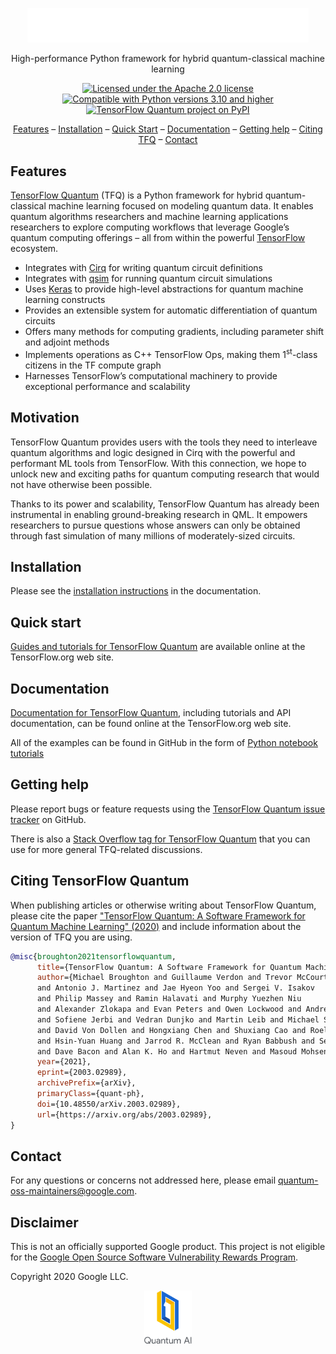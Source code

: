 <!-- H1 title omitted because our logo acts as the title. -->
<div align="center">

<img width="450px" alt="TensorFlow Quantum logo"
src="docs/images/logo/tf_quantum1.svg">

High-performance Python framework for hybrid quantum-classical machine learning

[![Licensed under the Apache 2.0
license](https://img.shields.io/badge/License-Apache%202.0-3c60b1.svg?logo=opensourceinitiative&logoColor=white&style=flat-square)](https://github.com/tensorflow/quantum/blob/master/LICENSE)
[![Compatible with Python versions 3.10 and
higher](https://img.shields.io/badge/Python-3.10+-fcbc2c.svg?style=flat-square&logo=python&logoColor=white)](https://www.python.org/downloads/)
[![TensorFlow Quantum project on
PyPI](https://img.shields.io/pypi/v/TensorFlow_Quantum.svg?logo=python&logoColor=white&label=PyPI&style=flat-square&color=fcbc2c)](https://pypi.org/project/tensorflow-quantum)

[Features](#features) &ndash;
[Installation](#installation) &ndash;
[Quick Start](#quick-start) &ndash;
[Documentation](#documentation) &ndash;
[Getting help](#getting-help) &ndash;
[Citing TFQ](#citing-tensorflow-quantum) &ndash;
[Contact](#contact)

</div>

## Features

[TensorFlow Quantum](https://www.tensorflow.org/quantum) (TFQ) is a Python
framework for hybrid quantum-classical machine learning focused on modeling
quantum data. It enables quantum algorithms researchers and machine learning
applications researchers to explore computing workflows that leverage Google’s
quantum computing offerings – all from within the powerful
[TensorFlow](https://tensorflow.org) ecosystem.

*   Integrates with [Cirq](https://github.com/quantumlib/Cirq) for writing
    quantum circuit definitions
*   Integrates with [qsim](https://github.com/quantumlib/qsim) for running
    quantum circuit simulations
*   Uses [Keras](https://keras.io) to provide high-level abstractions for
    quantum machine learning constructs
*   Provides an extensible system for automatic differentiation of quantum
    circuits
*   Offers many methods for computing gradients, including parameter shift and
    adjoint methods
*   Implements operations as C++ TensorFlow Ops, making them 1<sup>st</sup>-class
    citizens in the TF compute graph
*   Harnesses TensorFlow’s computational machinery to provide exceptional
    performance and scalability

## Motivation

TensorFlow Quantum provides users with the tools they need to interleave quantum
algorithms and logic designed in Cirq with the powerful and performant ML tools
from TensorFlow. With this connection, we hope to unlock new and exciting paths
for quantum computing research that would not have otherwise been possible.

Thanks to its power and scalability, TensorFlow Quantum has already been
instrumental in enabling ground-breaking research in QML. It empowers
researchers to pursue questions whose answers can only be obtained through fast
simulation of many millions of moderately-sized circuits.

## Installation

Please see the [installation
instructions](https://www.tensorflow.org/quantum/install) in the documentation.

## Quick start

[Guides and tutorials for TensorFlow
Quantum](https://tensorflow.org/quantum/overview) are available online at the
TensorFlow.org web site.

## Documentation

[Documentation for TensorFlow Quantum](https://tensorflow.org/quantum),
including tutorials and API documentation, can be found online at the
TensorFlow.org web site.

All of the examples can be found in GitHub in the form of [Python notebook
tutorials](https://github.com/tensorflow/quantum/tree/master/docs/tutorials)

## Getting help

Please report bugs or feature requests using the [TensorFlow Quantum issue
tracker](https://github.com/tensorflow/quantum/issues) on GitHub.

There is also a [Stack Overflow tag for TensorFlow
Quantum](https://stackoverflow.com/questions/tagged/tensorflow-quantum) that you
can use for more general TFQ-related discussions.

## Citing TensorFlow Quantum<a name="how-to-cite-tfq"></a><a name="how-to-cite"></a>

When publishing articles or otherwise writing about TensorFlow Quantum, please
cite the paper ["TensorFlow Quantum: A Software Framework for Quantum Machine
Learning" (2020)](https://arxiv.org/abs/2003.02989) and include information
about the version of TFQ you are using.

```bibtex
@misc{broughton2021tensorflowquantum,
      title={TensorFlow Quantum: A Software Framework for Quantum Machine Learning},
      author={Michael Broughton and Guillaume Verdon and Trevor McCourt
      and Antonio J. Martinez and Jae Hyeon Yoo and Sergei V. Isakov
      and Philip Massey and Ramin Halavati and Murphy Yuezhen Niu
      and Alexander Zlokapa and Evan Peters and Owen Lockwood and Andrea Skolik
      and Sofiene Jerbi and Vedran Dunjko and Martin Leib and Michael Streif
      and David Von Dollen and Hongxiang Chen and Shuxiang Cao and Roeland Wiersema
      and Hsin-Yuan Huang and Jarrod R. McClean and Ryan Babbush and Sergio Boixo
      and Dave Bacon and Alan K. Ho and Hartmut Neven and Masoud Mohseni},
      year={2021},
      eprint={2003.02989},
      archivePrefix={arXiv},
      primaryClass={quant-ph},
      doi={10.48550/arXiv.2003.02989},
      url={https://arxiv.org/abs/2003.02989},
}
```

## Contact

For any questions or concerns not addressed here, please email
quantum-oss-maintainers@google.com.

## Disclaimer

This is not an officially supported Google product. This project is not eligible
for the [Google Open Source Software Vulnerability Rewards
Program](https://bughunters.google.com/open-source-security).

Copyright 2020 Google LLC.

<div align="center">
  <a href="https://quantumai.google">
    <img width="15%" alt="Google Quantum AI"
         src="docs/images/quantum-ai-vertical.svg">
  </a>
</div>
